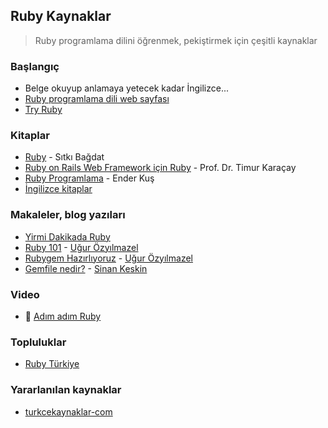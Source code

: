 ## Ruby Kaynaklar

> Ruby programlama dilini öğrenmek, pekiştirmek için çeşitli kaynaklar

### Başlangıç

* Belge okuyup anlamaya yetecek kadar İngilizce...
* [Ruby programlama dili web sayfası](https://www.ruby-lang.org/en/)
* [Try Ruby](http://tryruby.org)

### Kitaplar

* [Ruby](https://www.dikeyeksen.com/products/ruby) - Sıtkı Bağdat
* [Ruby on Rails Web Framework için Ruby](https://www.seckin.com.tr/kitap/369965548) - Prof. Dr. Timur Karaçay
* [Ruby Programlama](http://www.kodlab.com/BookDetail.aspx?ID=134405) - Ender Kuş
* [İngilizce kitaplar](https://github.com/EbookFoundation/free-programming-books/blob/master/free-programming-books.md#ruby)

### Makaleler, blog yazıları

- [Yirmi Dakikada Ruby](https://www.ruby-lang.org/tr/documentation/quickstart/)
- [Ruby 101](https://www.gitbook.com/book/vigo/ruby-101/details) - [Uğur Özyılmazel](https://twitter.com/vigobronx)
- [Rubygem Hazırlıyoruz](http://ugur.ozyilmazel.com/blog/tr/2014/09/23/rubygem-hazirliyoruz/) - [Uğur Özyılmazel](https://twitter.com/vigobronx)
- [Gemfile nedir?](http://kesk.in/2016/gemfile-nedir/) - [Sinan Keskin](https://twitter.com/_khons)

### Video

* :movie_camera: [Adım adım Ruby](https://www.youtube.com/playlist?list=PLqgPe8mz0dh7pKD5AnNRjveNKuBhnfaKw)

### Topluluklar

* [Ruby Türkiye](http://www.rubyturkiye.org)

### Yararlanılan kaynaklar

* [turkcekaynaklar-com](https://github.com/fatihacet/turkcekaynaklar-com)

